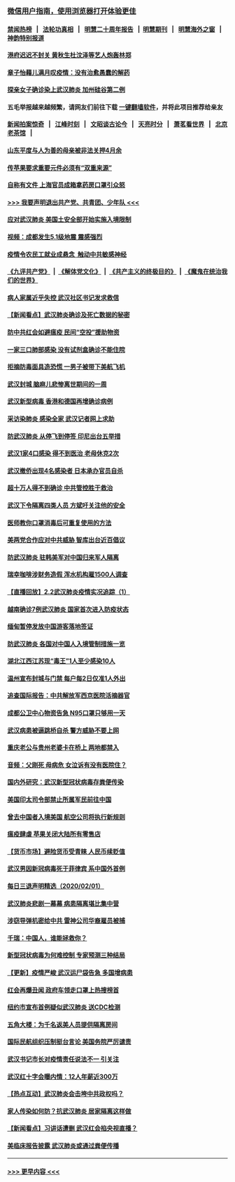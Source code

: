### [微信用户指南，使用浏览器打开体验更佳](https://github.com/gfw-breaker/banned-news1/blob/master/indexes/wechat-guide.md?t=0)
#### [禁闻热榜](热点新闻.md?t=0)  &nbsp;&nbsp;|&nbsp;&nbsp; [法轮功真相](https://github.com/gfw-breaker/truth/blob/master/README.md?t=0) &nbsp;&nbsp;|&nbsp;&nbsp; [明慧二十周年报告](https://github.com/gfw-breaker/mh-reports/blob/master/README.md?t=0) &nbsp;&nbsp;|&nbsp;&nbsp;[明慧期刊](https://github.com/gfw-breaker/mh-qikan) &nbsp;&nbsp;|&nbsp;&nbsp; [明慧海外之窗](https://github.com/gfw-breaker/mh-news/blob/master/README.md?t=0) &nbsp;&nbsp;|&nbsp;&nbsp; [神韵特别报道](https://github.com/gfw-breaker/mh-news/blob/master/shenyun.md?t=0)
#### [港府迟迟不封关 黄秋生杜汶泽等艺人炮轰林郑](../pages/nsc413/n11839562.md?t=02030844) 
#### [章子怡藉儿满月叹疫情：没有治愈愚蠢的解药](../pages/nsc413/n11839428.md?t=02030844) 
#### [探亲女子确诊染上武汉肺炎 加州硅谷第二例](../pages/nsc413/n11839784.md?t=02030844) 
#### 五毛举报越来越频繁，请网友们前往下载 [一键翻墙软件](https://github.com/gfw-breaker/ssr-accounts)，并将此项目推荐给亲友
#### [新闻拍案惊奇](https://github.com/gfw-breaker/banned-news1/blob/master/pages/link4.md) &nbsp;&nbsp;|&nbsp;&nbsp; [江峰时刻](https://github.com/gfw-breaker/banned-news1/blob/master/pages/link4.md) &nbsp;&nbsp;|&nbsp;&nbsp; [文昭谈古论今](https://github.com/gfw-breaker/banned-news1/blob/master/pages/link4.md) &nbsp;&nbsp;|&nbsp;&nbsp; [天亮时分](https://github.com/gfw-breaker/banned-news1/blob/master/pages/link4.md) &nbsp;&nbsp;|&nbsp;&nbsp; [萧茗看世界](https://github.com/gfw-breaker/banned-news1/blob/master/pages/link4.md) &nbsp;&nbsp;|&nbsp;&nbsp; [北京老茶馆](https://github.com/gfw-breaker/banned-news1/blob/master/pages/link4.md) &nbsp;&nbsp;|&nbsp;&nbsp; 
#### [山东平度与人为善的母亲被非法关押4月余](../pages/nsc413/n11834949.md?t=02030844) 
#### [传苹果要求重要元件必须有“双重来源”](../pages/nsc413/n11839717.md?t=02030844) 
#### [自称有文件 上海官员成箱拿药房口罩引众怒](../pages/nsc413/n11839279.md?t=02030844) 
#### [>>> 我要声明退出共产党、共青团、少年队 <<<](https://github.com/begood0513/goodnews/blob/master/quit/letter.md) 
#### [应对武汉肺炎 美国土安全部开始实施入境限制](../pages/nsc413/n11839729.md?t=02030844) 
#### [视频：成都发生5.1级地震 震感强烈](../pages/nsc413/n11839732.md?t=02030844) 
#### [疫情令农民工就业成悬念  触动中共敏感神经](../pages/nsc413/n11839625.md?t=02030844) 
#### [《九评共产党》](https://github.com/begood0513/9ping.md/blob/master/README.md) &nbsp;|&nbsp; [《解体党文化》](../../../../jtdwh.md/blob/master/README.md)  &nbsp;|&nbsp; [《共产主义的终极目的》](../../../../gczydzjmd.md/blob/master/README.md) &nbsp;|&nbsp; [《魔鬼在统治我们的世界》](../../../../mgztzwmdsj.md/blob/master/README.md) 
#### [病人家属近乎失控 武汉社区书记发求救信](../pages/nsc413/n11839621.md?t=02030844) 
#### [【新闻看点】武汉肺炎确诊及死亡数据的秘密](../pages/nsc413/n11839539.md?t=02030844) 
#### [防中共红会如避瘟疫 民间“空投”援助物资](../pages/nsc413/n11839313.md?t=02030844) 
#### [一家三口肺部感染 没有试剂盒确诊不能住院](../pages/nsc413/n11839581.md?t=02030844) 
#### [拒摘防毒面具造恐慌 一男子被带下美航飞机](../pages/nsc413/n11839455.md?t=02030844) 
#### [武汉封城 脑麻儿悲惨离世期间的一周](../pages/nsc413/n11839378.md?t=02030844) 
#### [武汉新型病毒 香港和德国再增确诊病例](../pages/nsc413/n11839381.md?t=02030844) 
#### [采访染肺炎 感染全家 武汉记者网上求助](../pages/nsc413/n11839411.md?t=02030844) 
#### [防武汉肺炎 从停飞到停签 印尼出台五举措](../pages/nsc413/n11839282.md?t=02030844) 
#### [武汉1家4口感染 得不到医治 老母休克2次](../pages/nsc413/n11839277.md?t=02030844) 
#### [武汉撤侨出现4名感染者 日本承办官员自杀](../pages/nsc413/n11839044.md?t=02030844) 
#### [超十万人得不到确诊 中共管控胜于救治](../pages/nsc413/n11838462.md?t=02030844) 
#### [武汉下令隔离四类人员 方斌吁关注他的安全](../pages/nsc413/n11838878.md?t=02030844) 
#### [医师教你口罩消毒后可重复使用的方法](../pages/nsc413/n11839225.md?t=02030844) 
#### [美两党合作应对中共威胁 智库出台近百倡议](../pages/nsc413/n11838437.md?t=02030844) 
#### [防武汉肺炎 驻韩美军对中国归来军人隔离](../pages/nsc413/n11838970.md?t=02030844) 
#### [瑞幸咖啡涉财务造假 浑水机构雇1500人调查](../pages/nsc413/n11838486.md?t=02030844) 
#### [【直播回放】2.2武汉肺炎疫情实况追踪（1）](../pages/nsc413/n11838871.md?t=02030844) 
#### [越南确诊7例武汉肺炎 国家首次进入防疫状态](../pages/nsc413/n11838860.md?t=02030844) 
#### [缅甸暂停发放中国游客落地签证](../pages/nsc413/n11838730.md?t=02030844) 
#### [防武汉肺炎 各国对中国人入境管制措施一览](../pages/nsc413/n11838726.md?t=02030844) 
#### [湖北江西江苏现“毒王”1人至少感染10人](../pages/nsc413/n11838670.md?t=02030844) 
#### [温州宣布封城与门禁 每户每2日仅准1人外出](../pages/nsc413/n11838748.md?t=02030844) 
#### [追查国际报告：中共解放军西京医院活摘器官](../pages/nsc413/n11838359.md?t=02030844) 
#### [成都公卫中心物资告急 N95口罩只够用一天](../pages/nsc413/n11834896.md?t=02030844) 
#### [武汉病患被逼跳桥自杀 警方威胁不要上网](../pages/nsc413/n11838521.md?t=02030844) 
#### [重庆老公与贵州老婆卡在桥上 两地都禁入](../pages/nsc413/n11838677.md?t=02030844) 
#### [音频：父刚死 母病危 女泣诉有没有医院住？](../pages/nsc413/n11838501.md?t=02030844) 
#### [国内外研究：武汉新型冠状病毒存粪便传染](../pages/nsc413/n11838353.md?t=02030844) 
#### [美国印太司令部禁止所属军民前往中国](../pages/nsc413/n11838418.md?t=02030844) 
#### [曾去中国者入境美国 航空公司将执行新规则](../pages/nsc413/n11838375.md?t=02030844) 
#### [瘟疫肆虐 苹果关闭大陆所有零售店](../pages/nsc413/n11838235.md?t=02030844) 
#### [【货币市场】避险货币受青睐 人民币续贬值](../pages/nsc413/n11838086.md?t=02030844) 
#### [武汉男因新冠病毒死于菲律宾 系中国外首例](../pages/nsc413/n11838247.md?t=02030844) 
#### [每日三退声明精选（2020/02/01）](../pages/nsc413/n11838281.md?t=02030844) 
#### [武汉肺炎悲剧一幕幕 病患隔离堪比集中营](../pages/nsc413/n11838047.md?t=02030844) 
#### [涉窃导弹机密给中共 雷神公司华裔雇员被捕](../pages/nsc413/n11838129.md?t=02030844) 
#### [千瑞：中国人，谁能拯救你？](../pages/nsc413/n11838069.md?t=02030844) 
#### [新型冠状病毒为何难控制 专家预测三种结局](../pages/nsc413/n11838002.md?t=02030844) 
#### [【更新】疫情严峻 武汉运尸袋告急 多国增病患](../pages/nsc413/n11801312.md?t=02030844) 
#### [红会再爆丑闻 政府车领走口罩上热搜榜首](../pages/nsc413/n11837825.md?t=02030844) 
#### [纽约市宣布首例疑似武汉肺炎 送CDC检测](../pages/nsc413/n11837852.md?t=02030844) 
#### [五角大楼：为千名返美人员提供隔离房间](../pages/nsc413/n11837831.md?t=02030844) 
#### [国际民航组织压制挺台言论 美国务院严厉谴责](../pages/nsc413/n11837791.md?t=02030844) 
#### [武汉书记市长对疫情责任说法不一 引关注](../pages/nsc413/n11837546.md?t=02030844) 
#### [武汉红十字会曝内情：12人年薪近300万](../pages/nsc413/n11837677.md?t=02030844) 
#### [【热点互动】武汉肺炎会击垮中共政权吗？](../pages/nsc413/n11837779.md?t=02030844) 
#### [家人传染如何防？抗武汉肺炎 居家隔离这样做](../pages/nsc413/n11837622.md?t=02030844) 
#### [【新闻看点】习讲话遭删 武汉红会掐央视直播？](../pages/nsc413/n11837573.md?t=02030844) 
#### [美临床报告披露 武汉肺炎或通过粪便传播](../pages/nsc413/n11837626.md?t=02030844) 

----
#### [ >>> 更早内容 <<< ](../indexes/nsc413-earlier.md)
